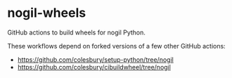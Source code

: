 # nogil-wheels
GitHub actions to build wheels for nogil Python.

These workflows depend on forked versions of a few other GitHub actions:
* https://github.com/colesbury/setup-python/tree/nogil
* https://github.com/colesbury/cibuildwheel/tree/nogil
